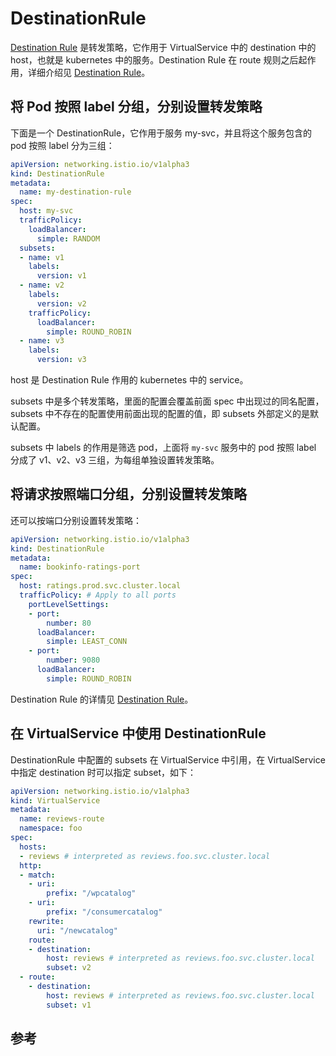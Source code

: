 <!-- toc -->
# DestinationRule

[Destination Rule][3] 是转发策略，它作用于 VirtualService 中的 destination 中的 host，也就是 kubernetes 中的服务。Destination Rule 在 route 规则之后起作用，详细介绍见 [Destination Rule][3]。

## 将 Pod 按照 label 分组，分别设置转发策略

下面是一个 DestinationRule，它作用于服务 my-svc，并且将这个服务包含的 pod 按照 label 分为三组：

```yaml
apiVersion: networking.istio.io/v1alpha3
kind: DestinationRule
metadata:
  name: my-destination-rule
spec:
  host: my-svc
  trafficPolicy:
    loadBalancer:
      simple: RANDOM
  subsets:
  - name: v1
    labels:
      version: v1
  - name: v2
    labels:
      version: v2
    trafficPolicy:
      loadBalancer:
        simple: ROUND_ROBIN
  - name: v3
    labels:
      version: v3
```

host 是 Destination Rule 作用的 kubernetes 中的 service。

subsets 中是多个转发策略，里面的配置会覆盖前面 spec 中出现过的同名配置，subsets 中不存在的配置使用前面出现的配置的值，即 subsets 外部定义的是默认配置。

subsets 中 labels 的作用是筛选 pod，上面将 `my-svc` 服务中的 pod 按照 label 分成了 v1、v2、v3 三组，为每组单独设置转发策略。

## 将请求按照端口分组，分别设置转发策略

还可以按端口分别设置转发策略：

```yaml
apiVersion: networking.istio.io/v1alpha3
kind: DestinationRule
metadata:
  name: bookinfo-ratings-port
spec:
  host: ratings.prod.svc.cluster.local
  trafficPolicy: # Apply to all ports
    portLevelSettings:
    - port:
        number: 80
      loadBalancer:
        simple: LEAST_CONN
    - port:
        number: 9080
      loadBalancer:
        simple: ROUND_ROBIN
```

Destination Rule 的详情见 [Destination Rule][3]。

## 在 VirtualService 中使用 DestinationRule 

DestinationRule 中配置的 subsets 在 VirtualService 中引用，在 VirtualService 中指定 destination 时可以指定 subset，如下：

```yaml
apiVersion: networking.istio.io/v1alpha3
kind: VirtualService
metadata:
  name: reviews-route
  namespace: foo
spec:
  hosts:
  - reviews # interpreted as reviews.foo.svc.cluster.local
  http:
  - match:
    - uri:
        prefix: "/wpcatalog"
    - uri:
        prefix: "/consumercatalog"
    rewrite:
      uri: "/newcatalog"
    route:
    - destination:
        host: reviews # interpreted as reviews.foo.svc.cluster.local
        subset: v2
  - route:
    - destination:
        host: reviews # interpreted as reviews.foo.svc.cluster.local
        subset: v1
```

## 参考

[1]: https://istio.io/docs/concepts/traffic-management/ "Traffic routing and configuration"
[2]: https://istio.io/docs/concepts/traffic-management/#virtual-services "Virtual services"
[3]: https://istio.io/docs/reference/config/networking/v1alpha3/destination-rule/ "Destination Rule"
[4]: https://istio.io/docs/concepts/traffic-management/#gateways "Gateways"
